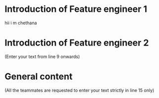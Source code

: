 # Introduction of Feature engineer 1
hii i m chethana 




# Introduction of Feature engineer 2 
(Enter your text from line 9 onwards)




# General content
(All the teammates are requested to enter your text strictly in line 15 only)





